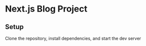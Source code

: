 # Next.js Blog Project

## Setup

Clone the repository, install dependencies, and start the dev server


<!-- ssr and ssg -->
<!-- generate static params -->
<!-- meta data -->
<!-- server action is a server from submission action that is server directly from submission  process-->
<!-- revalidateTags : [""] -->
<!-- route handler -->
